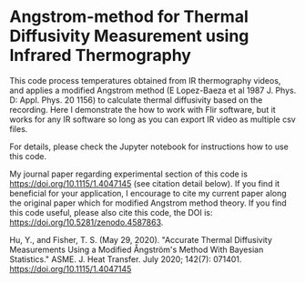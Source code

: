 # Angstrom-method for Thermal Diffusivity Measurement using Infrared Thermography
This code process temperatures obtained from IR thermography videos, and applies a modified Angstrom method (E Lopez-Baeza et al 1987 J. Phys. D: Appl. Phys. 20 1156) to calculate thermal diffusivity based on the recording. Here I demonstrate the how to work with Flir software, but it works for any IR software so long as you can export IR video as multiple csv files.

For details, please check the Jupyter notebook for instructions how to use this code.

My journal paper regarding experimental section of this code is https://doi.org/10.1115/1.4047145 (see citation detail below). If you find it beneficial for your application, I encourage to cite my current paper along the original paper which for modified Angstrom method theory. If you find this code useful, please also cite this code, the DOI is: https://doi.org/10.5281/zenodo.4587863.

Hu, Y., and Fisher, T. S. (May 29, 2020). "Accurate Thermal Diffusivity Measurements Using a Modified Ångström's Method With Bayesian Statistics." ASME. J. Heat Transfer. July 2020; 142(7): 071401. https://doi.org/10.1115/1.4047145
